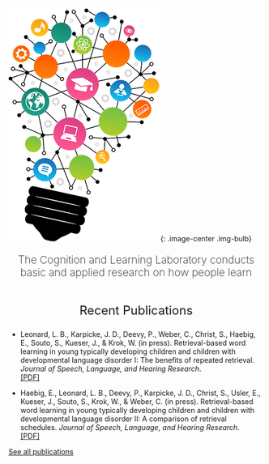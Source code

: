 # 
![](img/bigstock-lightbulb-vector.png){: .image-center .img-bulb}

<p style="font-size: 1.3rem; text-align: center; font-weight: 200; margin-bottom: 3rem">The Cognition and Learning Laboratory conducts basic and applied research on how people learn</p>

## <p style="font-size: 1.5rem; text-align: center; font-weight: 400">Recent Publications</p>

- Leonard, L. B., Karpicke, J. D., Deevy, P., Weber, C., Christ, S., Haebig, E., Souto, S.,  Kueser, J., & Krok, W. (in press). Retrieval-based word learning in young typically developing children and children with developmental language disorder I: The benefits of repeated retrieval. *Journal of Speech, Language, and Hearing Research*. <br> <a href="http://learninglab.psych.purdue.edu/downloads/inpress_Leonard_etal_JSLHR.pdf">[PDF]</a>

- Haebig, E., Leonard, L. B., Deevy, P., Karpicke, J. D., Christ, S., Usler, E., Kueser, J., Souto, S., Krok, W., & Weber, C. (in press). Retrieval-based word learning in young typically developing children and children with developmental language disorder II: A comparison of retrieval schedules. <em>Journal of Speech, Language, and Hearing Research</em>. <br> <a href="http://learninglab.psych.purdue.edu/downloads/inpress_Haebig_etal_JSLHR.pdf">[PDF]</a>

<p class=lead style="margin-bottom: 3rem"><a href="./publications/">See all publications</a></p>

<style type='text/css'>
.md-sidebar--secondary {
    display: none;
}
</style>

